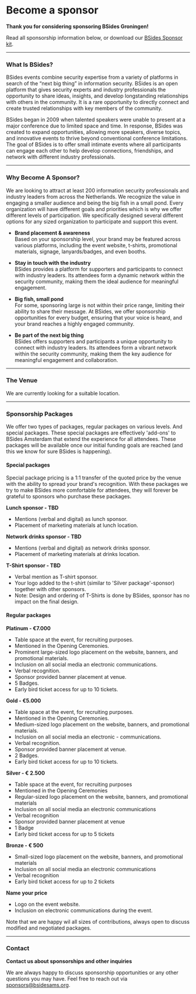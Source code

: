 # Become a sponsor

**Thank you for considering sponsoring BSides Groningen!**

Read all sponsorship information below, or download our [BSides Sponsor kit](/docs/BSides%20AMS%20Sponsor%20kit.pdf).


---
### What Is BSides?
BSides events combine security expertise from a variety of platforms in search of the “next big thing” in information security. BSides is an open platform that gives security experts and industry professionals the opportunity to share ideas, insights, and develop longstanding relationships with others in the community. It is a rare opportunity to directly connect and create trusted relationships with key members of the community.

BSides began in 2009 when talented speakers were unable to present at a major conference due to limited space and time. In response, BSides was created to expand opportunities, allowing more speakers, diverse topics, and innovative events to thrive beyond conventional conference limitations. The goal of BSides is to offer small intimate events where all participants can engage each other to help develop connections, friendships, and network with different industry professionals.

---

### Why Become A Sponsor?
We are looking to attract at least 200 information security professionals and industry leaders from across the Netherlands. We recognize the value in engaging a smaller audience and being the big fish in a small pond. Every organization will have different goals and priorities which is why we offer different levels of participation. We specifically designed several different options for any sized organization to participate and support this event.

- **Brand placement & awareness**  
    Based on your sponsorship level, your brand may be featured across
    various platforms, including the event website, t-shirts, promotional
    materials, signage, lanyards/badges, and even booths.

- **Stay in touch with the industry**  
    BSides provides a platform for supporters and participants to connect with industry leaders. Its attendees form a dynamic network within the security community, making them the ideal audience for meaningful    engagement.

- **Big fish, small pond**  
    For some, sponsoring large is not within their price range, limiting their ability to share their message. At BSides, we offer sponsorship opportunities for every budget, ensuring that your voice is heard, and your brand reaches a highly engaged community.

- **Be part of the next big thing**  
    BSides offers supporters and participants a unique opportunity to connect with industry leaders. Its attendees form a vibrant network within the security community, making them the key audience for meaningful engagement and collaboration.
---
### The Venue

We are currently looking for a suitable location.

---
### Sponsorship Packages
We offer two types of packages, regular packages on various levels. And special packages. These special packages are effectively 'add-ons' to BSides Amsterdam that extend the experience for all attendees. These packages will be available once our initial funding goals are reached (and this we know for sure BSides is happening).

#### Special packages
Special package pricing is a 1:1 transfer of the quoted price by the venue with the ability to spread your brand's recognition. With these packages we try to make BSides more comfortable for attendees, they will forever be grateful to sponsors who purchase these packages.

**Lunch sponsor - TBD**
- Mentions (verbal and digital) as lunch sponsor.
- Placement of marketing materials at lunch location.

**Network drinks sponsor - TBD**
- Mentions (verbal and digital) as network drinks sponsor.
- Placement of marketing materials at drinks location.

**T-Shirt sponsor - TBD**
- Verbal mention as T-shirt sponsor.
- Your logo added to the t-shirt (similar to 'Silver package'-sponsor) together with other sponsors.
- Note: Design and ordering of T-Shirts is done by BSides, sponsor has no impact on the final design.

#### Regular packages
**Platinum - €7.000**
- Table space at the event, for recruiting purposes.
- Mentioned in the Opening Ceremonies.
- Prominent large-sized logo placement on the website, banners, and promotional materials.
- Inclusion on all social media an electronic communications.
- Verbal recognition.
- Sponsor provided banner placement at venue.
- 5 Badges.
- Early bird ticket access for up to 10 tickets.

**Gold - €5.000**
- Table space at the event, for recruiting purposes.
- Mentioned in the Opening Ceremonies.
- Medium-sized logo placement on the website, banners, and promotional materials.
- Inclusion on all social media an electronic - communications.
- Verbal recognition.
- Sponsor provided banner placement at venue.
- 2 Badges.
- Early bird ticket access for up to 10 tickets.

**Silver - € 2.500**
- Table space at the event, for recruiting purposes
- Mentioned in the Opening Ceremonies
- Regular-sized logo placement on the website, banners, and promotional materials
- Inclusion on all social media an electronic communications
- Verbal recognition
- Sponsor provided banner placement at venue
- 1 Badge
- Early bird ticket access for up to 5 tickets

**Bronze - € 500**
- Small-sized logo placement on the website, banners, and promotional materials
- Inclusion on all social media an electronic communications
- Verbal recognition
- Early bird ticket access for up to 2 tickets


**Name your price**
- Logo on the event website.
- Inclusion on electronic communications during the event.

Note that we are happy wil all sizes of contributions, always open to discuss modified and negotiated packages.

---
### Contact
**Contact us about sponsorships and other inquiries**

We are always happy to discuss sponsorship opportunities or any other questions you may have. Feel free to reach out via sponsors@bsidesams.org.